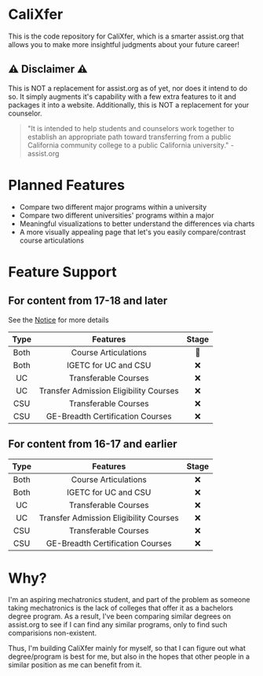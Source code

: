 # CaliXfer
This is the code repository for CaliXfer, which is a smarter assist.org that allows you to make more insightful judgments about your future career!

## :warning: Disclaimer :warning:
This is NOT a replacement for assist.org as of yet, nor does it intend to do so. It simply augments it's capability with a few extra features to it and packages it into a website. Additionally, this is NOT a replacement for your counselor.
> "It is intended to help students and counselors work together to establish an appropriate path toward transferring from a public California community college to a public California university." - assist.org

# Planned Features
- Compare two different major programs within a university
- Compare two different universities' programs within a major
- Meaningful visualizations to better understand the differences via charts
- A more visually appealing page that let's you easily compare/contrast course articulations

# Feature Support

## For content from 17-18 and later

See the [Notice](#notice) for more details

| Type |                Features                |      Stage     |
|:----:|:--------------------------------------:|:--------------:|
| Both |          Course Articulations          | :construction: |
| Both |          IGETC for UC and CSU          |       :x:      |
|  UC  |          Transferable Courses          |       :x:      |
|  UC  | Transfer Admission Eligibility Courses |       :x:      |
|  CSU |          Transferable Courses          |       :x:      |
|  CSU |    GE-Breadth Certification Courses    |       :x:      |

## For content from 16-17 and earlier

| Type |                Features                |      Stage     |
|:----:|:--------------------------------------:|:--------------:|
| Both |          Course Articulations          |       :x:      |
| Both |          IGETC for UC and CSU          |       :x:      |
|  UC  |          Transferable Courses          |       :x:      |
|  UC  | Transfer Admission Eligibility Courses |       :x:      |
|  CSU |          Transferable Courses          |       :x:      |
|  CSU |    GE-Breadth Certification Courses    |       :x:      |

# Why?
I'm an aspiring mechatronics student, and part of the problem  as someone taking mechatronics is the lack of colleges that offer it as a bachelors degree program. As a result, I've been comparing similar degrees on assist.org to see if I can find any similar programs, only to find such comparisions non-existent.

Thus, I'm building CaliXfer mainly for myself, so that I can figure out what degree/program is best for me, but also in the hopes that other people in a similar position as me can benefit from it.